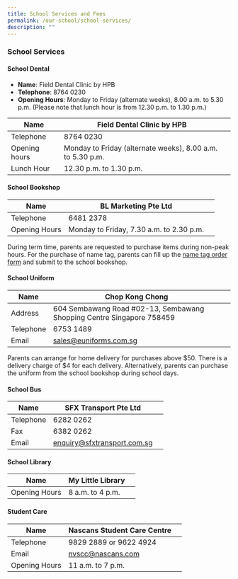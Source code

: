 ```yaml
---
title: School Services and Fees
permalink: /our-school/school-services/
description: ""
---
```

### School Services

#### School Dental 

* **Name**: Field Dental Clinic by HPB <br>
* **Telephone**: 8764 0230 <br>
* **Opening Hours**: Monday to Friday (alternate weeks), 8.00 a.m. to 5.30 p.m. (Please note that lunch hour is from 12.30 p.m. to 1.30 p.m.)

| Name | Field Dental Clinic by HPB |  |
| -------- | -------- | -------- |
| Telephone | 8764 0230 |    |
| Opening hours  | Monday to Friday (alternate weeks), 8.00 a.m. to 5.30 p.m.     |    |
| Lunch Hour | 12.30 p.m. to 1.30 p.m.

#### School Bookshop 


| Name | BL Marketing Pte Ltd | |
| -------- | -------- | -------- |
| Telephone  | 6481 2378  | |
| Opening Hours | Monday to Friday, 7.30 a.m. to 2.30 p.m.


During term time, parents are requested to purchase items during non-peak hours. For the purchase of name tag, parents can fill up the [name tag order form](/files/nametag%20order.pdf) and submit to the school bookshop.

#### School Uniform


| Name | Chop Kong Chong | |
| -------- | -------- | -------- |
| Address | 604 Sembawang Road #02-13, Sembawang Shopping Centre Singapore 758459 | |
| Telephone | 6753 1489 | |
| Email | sales@euniforms.com.sg| |

Parents can arrange for home delivery for purchases above $50. There is a delivery charge of $4 for each delivery. Alternatively, parents can purchase the uniform from the school bookshop during school days.

#### School Bus


| Name | SFX Transport Pte Ltd | |
| -------- | -------- | -------- |
| Telephone | 6282 0262 | |
| Fax | 6382 0262 | |
| Email | enquiry@sfxtransport.com.sg | |

#### School Library



| Name | My Little Library | |
| -------- | -------- | -------- |
| Opening Hours  | 8 a.m. to 4 p.m.     | |

#### Student Care 


| Name | Nascans Student Care Centre | |
| -------- | -------- | -------- |
| Telephone  | 9829 2889 or 9622 4924  | |
| Email | nvscc@nascans.com | |
| Opening Hours | 11 a.m. to 7 p.m.






